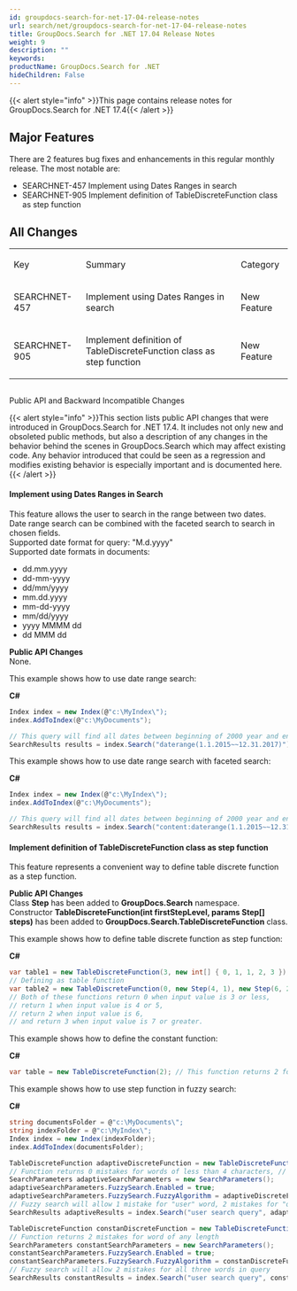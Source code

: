 ```yaml
---
id: groupdocs-search-for-net-17-04-release-notes
url: search/net/groupdocs-search-for-net-17-04-release-notes
title: GroupDocs.Search for .NET 17.04 Release Notes
weight: 9
description: ""
keywords: 
productName: GroupDocs.Search for .NET
hideChildren: False
---
```

{{< alert style="info" >}}This page contains release notes for GroupDocs.Search for .NET 17.4{{< /alert >}}

## Major Features

There are 2 features bug fixes and enhancements in this regular monthly release. The most notable are:

*   SEARCHNET-457 Implement using Dates Ranges in search
*   SEARCHNET-905 Implement definition of TableDiscreteFunction class as step function

## All Changes

<table class="confluenceTable"><tbody><tr><td class="confluenceTd"><p>Key</p></td><td class="confluenceTd"><p>Summary</p></td><td class="confluenceTd"><p>Category</p></td></tr><tr><td class="confluenceTd"><p>SEARCHNET-457</p></td><td class="confluenceTd"><p>Implement using Dates Ranges in search</p></td><td class="confluenceTd"><p>New Feature</p></td></tr><tr><td class="confluenceTd"><p>SEARCHNET-905</p></td><td class="confluenceTd"><p>Implement definition of TableDiscreteFunction class as step function</p></td><td class="confluenceTd"><p>New Feature</p></td></tr></tbody></table>

##   
Public API and Backward Incompatible Changes

{{< alert style="info" >}}This section lists public API changes that were introduced in GroupDocs.Search for .NET 17.4. It includes not only new and obsoleted public methods, but also a description of any changes in the behavior behind the scenes in GroupDocs.Search which may affect existing code. Any behavior introduced that could be seen as a regression and modifies existing behavior is especially important and is documented here.{{< /alert >}}

#### Implement using Dates Ranges in Search

This feature allows the user to search in the range between two dates.  
Date range search can be combined with the faceted search to search in chosen fields.  
Supported date format for query: "M.d.yyyy"  
Supported date formats in documents:

*   dd.mm.yyyy
*   dd-mm-yyyy
*   dd/mm/yyyy
*   mm.dd.yyyy
*   mm-dd-yyyy
*   mm/dd/yyyy
*   yyyy MMMM dd
*   dd MMM dd

**Public API Changes**  
None.

This example shows how to use date range search:

**C#**

```csharp
Index index = new Index(@"c:\MyIndex\");
index.AddToIndex(@"c:\MyDocuments");

// This query will find all dates between beginning of 2000 year and ending of 2017 in any documents fields // (content, creation date, modification date and other). 
SearchResults results = index.Search("daterange(1.1.2015~~12.31.2017)");

```

This example shows how to use date range search with faceted search:

**C#**

```csharp
Index index = new Index(@"c:\MyIndex\");
index.AddToIndex(@"c:\MyDocuments");

// This query will find all dates between beginning of 2000 year and ending of 2017 only in documents content. 
SearchResults results = index.Search("content:daterange(1.1.2015~~12.31.2017)");

```

#### Implement definition of TableDiscreteFunction class as step function

This feature represents a convenient way to define table discrete function as a step function.

**Public API Changes**  
Class **Step** has been added to **GroupDocs.Search** namespace.  
Constructor **TableDiscreteFunction(int firstStepLevel, params Step\[\] steps)** has been added to **GroupDocs.Search.TableDiscreteFunction** class.

This example shows how to define table discrete function as step function:

**C#**

```csharp
var table1 = new TableDiscreteFunction(3, new int[] { 0, 1, 1, 2, 3 }); 
// Defining as table function 
var table2 = new TableDiscreteFunction(0, new Step(4, 1), new Step(6, 2), new Step(7, 3)); // Defining as step function 
// Both of these functions return 0 when input value is 3 or less, 
// return 1 when input value is 4 or 5, 
// return 2 when input value is 6, 
// and return 3 when input value is 7 or greater.

```

This example shows how to define the constant function:

**C#**

```csharp
var table = new TableDiscreteFunction(2); // This function returns 2 for terms of any length

```

This example shows how to use step function in fuzzy search:

**C#**

```csharp
string documentsFolder = @"c:\MyDocuments\";
string indexFolder = @"c:\MyIndex\";
Index index = new Index(indexFolder);
index.AddToIndex(documentsFolder);

TableDiscreteFunction adaptiveDiscreteFunction = new TableDiscreteFunction(0, new Step(4, 1), new Step(5, 2), new Step(6, 3));
// Function returns 0 mistakes for words of less than 4 characters, // 1 mistake for words of 4 characters, // 2 mistakes for words of 5 characters, // and 3 mistakes for words of 6 and more characters 
SearchParameters adaptiveSearchParameters = new SearchParameters();
adaptiveSearchParameters.FuzzySearch.Enabled = true;
adaptiveSearchParameters.FuzzySearch.FuzzyAlgorithm = adaptiveDiscreteFunction;
// Fuzzy search will allow 1 mistake for "user" word, 2 mistakes for "query" word and 3 mistakes for "search" word 
SearchResults adaptiveResults = index.Search("user search query", adaptiveSearchParameters);

TableDiscreteFunction constanDiscreteFunction = new TableDiscreteFunction(2);
// Function returns 2 mistakes for word of any length
SearchParameters constantSearchParameters = new SearchParameters();
constantSearchParameters.FuzzySearch.Enabled = true;
constantSearchParameters.FuzzySearch.FuzzyAlgorithm = constanDiscreteFunction;
// Fuzzy search will allow 2 mistakes for all three words in query
SearchResults constantResults = index.Search("user search query", constantSearchParameters);

```
